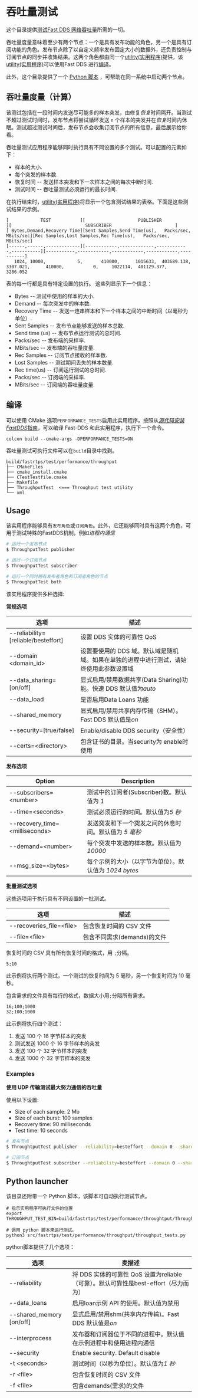 # 吞吐量测试

这个目录提供[测试Fast DDS 网络吞吐量](#throughput-measure)所需的一切。

吞吐量度量意味着至少有两个节点：一个是具有发布功能的角色，另一个是具有订阅功能的角色。发布节点除了以自定义频率发布固定大小的数据外，还负责控制与订阅节点的同步并收集结果。这两个角色都由同一个[utility(实用程序)](#Usage)提供，该[utility(实用程序)](#Usage)可以使用Fast DDS 进行[编译](#编译)。

此外，这个目录提供了一个 [Python 脚本](#python-launcher) ，可帮助在同一系统中启动两个节点。

## 吞吐量度量（计算）

该测试包括在一段时间内发送尽可能多的样本突发，由修复*恢复*时间隔开。当测试不超过测试时间时，发布节点将尝试循环发送 `n` 个样本的突发并在*恢复*时间内休眠。测试超过测试时间后，发布节点会收集订阅节点的所有信息，最后展示给你看。

吞吐量测试应用程序能够同时执行具有不同设置的多个测试。可以配置的元素如下：

- 样本的大小.
- 每个突发的样本数.
- 恢复时间 -- 发送样本突发和下一次样本之间的每次中断时间.
- 测试时间 -- 吞吐量测试必须运行的最长时间.

在执行结束时，[utility(实用程序)](#Usage)将显示一个包含测试结果的表格。下面是这些测试结果的示例。

```
[            TEST           ][                    PUBLISHER                      ][                            SUBSCRIBER                        ]
[ Bytes,Demand,Recovery Time][Sent Samples,Send Time(us),   Packs/sec,  MBits/sec][Rec Samples,Lost Samples,Rec Time(us),   Packs/sec,  MBits/sec]
[------,------,-------------][------------,-------------,------------,-----------][-----------,------------,------------,------------,-----------]
   1024, 10000,            5,       410000,      1015633,  403689.138,   3307.021,      410000,           0,     1022114,  401129.377,   3286.052
```

表的每一行都是具有特定设置的执行。
这些列显示下一个信息：

* Bytes -- 测试中使用的样本的大小.
* Demand -- 每次突发中的样本数.
* Recovery Time -- 发送一连串样本和下一个样本之间的中断时间（以毫秒为单位）.
* Sent Samples -- 发布节点能够发送的样本总数.
* Send time (us) -- 发布节点运行测试的总时间.
* Packs/sec -- 发布端的采样率.
* MBits/sec -- 发布端的吞吐量度量.
* Rec Samples -- 订阅节点接收的样本数.
* Lost Samples -- 测试期间丢失的样本数量.
* Rec time(us) -- 订阅运行测试的总时间.
* Packs/sec -- 订阅端的采样率.
* MBits/sec -- 订阅端的吞吐量度量.


## 编译

 可以使用 CMake 选项`PERFORMANCE_TESTS`启用此实用程序。按照从[*源代码安装FastDDS*指南](https://fast-dds.docs.eprosima.com/en/latest/installation/sources/sources_linux.html)，可以编译 Fast-DDS 和此实用程序，执行下一个命令。

```
colcon build --cmake-args -DPERFORMANCE_TESTS=ON
```

吞吐量测试可执行文件可以在`build`目录中找到。

```
build/fastrtps/test/performance/throughput
├── CMakeFiles
├── cmake_install.cmake
├── CTestTestfile.cmake
├── Makefile
├── ThroughputTest  <=== Throughput test utility
└── xml
```

## Usage

该实用程序能够具有`发布角色`或`订阅角色`。此外，它还能够同时具有这两个角色，可用于测试特殊的FastDDS机制，例如*进程内通信*

```bash
# 运行一个发布节点
$ ThroughputTest publisher

# 运行一个订阅节点
$ ThroughputTest subscriber

# 运行一个同时拥有发布者角色和订阅者角色的节点
$ ThroughputTest both
```

该实用程序提供多种选择:

**常规选项**

| 选项                              | 描述                                                                                                                                |
| -                                   | -                                                                                                                                          |
| --reliability=[reliable/besteffort] | 设置 DDS 实体的可靠性 QoS                                                                                                  |
| --domain \<domain_id>               | 设置要使用的 DDS 域。默认域是随机域。如果在单独的进程中进行测试，请始终使用此参数设置域 |
| --data_sharing=[on/off]             | 显式启用/禁用数据共享(Data Sharing)功能。快速 DDS 默认值为*auto*                                                                 |
| --data_load                         | 是否启用Data Loans 功能                                                                                                      |
| --shared_memory                     | 显式启用/禁用共享内存传输（SHM）。Fast DDS 默认值是*on*                                                               |
| --security=[true/false]             | Enable/disable DDS security（安全性）                                                                                                                |
| --certs=\<directory>                | 包含证书的目录。当security为 enable时使用                                                                              |


**发布选项**

| Option                          | Description                                                                      |
| -                               | -                                                                                |
| --subscribers=\<number>         | 测试中的订阅者(Subscriber)数。默认值为 *1*                              |
| --time=\<seconds>               | 测试必须运行的时间。默认值为*5 秒*                           |
| --recovery_time=\<milliseconds> | 发送突发和下一个突发之间的休息时间。默认值为 *5 毫秒* |
| --demand=\<number>              | 每个突发中发送的样本数。默认值为*10000*                         |
| --msg_size=\<bytes>             | 每个示例的大小（以字节为单位）。默认值为 *1024 bytes*                            |

**批量测试选项**

这些选项用于执行具有不同设置的一批测试。

| 选项                         | 描述                                                                        |
| -                              | -                                                                                  |
| --recoveries_file=\<file>      | 包含恢复时间的 CSV 文件                                                |
| --file=\<file>                 | 包含不同需求(demands)的文件                                              |

恢复时间的 CSV 具有所有恢复时间的格式，用 `;`分隔。

```
5;10
```

此示例将执行两个测试，一个测试的恢复时间为 5 毫秒，另一个恢复时间为 10 毫秒。

包含需求的文件具有每行的格式，数据大小用`;`分隔所有需求。
```
16;100;1000
32;100;1000
```

此示例将执行四个测试：<br>
1. 发送 100 个 16 字节样本的突发<br>
2. 测试发送 1000 个 16 字节样本的突发<br>
3. 发送 100 个 32 字节样本的突发<br>
4. 发送 1000 个 32 字节样本的突发<br>


### Examples

**使用 UDP 传输测试最大努力通信的吞吐量**

使用以下设置:

- Size of each sample: 2 Mb
- Size of each burst: 100 samples
- Recovery time: 90 milliseconds
- Test time: 10 seconds

```bash
# 发布节点
$ ThroughtputTest publisher --reliability=besteffort --domain 0 --shared_memory=off --time=10 --recovery_time=90 --demand=100 --msg_size=2097152

# 订阅节点
$ ThroughtputTest subscriber --reliability=besteffort --domain 0 --shared_memory=off
```

## Python launcher

该目录还附带一个 Python 脚本，该脚本可自动执行测试节点。

```batch
# 指示实用程序可执行文件的位置
export THROUGHPUT_TEST_BIN=build/fastrtps/test/performance/throughtput/ThroughputTest

# 调用 python 脚本来运行测试。
python3 src/fastrtps/test/performance/throughput/throughput_tests.py
```

python脚本提供了几个选项：

| 选项                              | 麦描述                                                                                                                                |
| -                                   | -                                                                                                                                          |
| --reliability                       | 将 DDS 实体的可靠性 QoS 设置为reliable（可靠）。默认可靠性是best-effort（尽力而为）                                                |
| --data_loans                        | 启用loan示例 API 的使用。默认值为禁用                                                                                  |
| --shared_memory [on/off]            | 显式启用/禁用shm(共享内存传输)。Fast DDS 默认值是*on*                                                                |
| --interprocess                      | 发布器和订阅器位于不同的进程中。默认值在示例进程中和使用进程内通信                |
| --security                          | Enable security. Default disable                                                                                                           |
| -t \<seconds>                       | 测试时间（以秒为单位）。默认值为*1 秒*                                                                                                |
| -r \<file>                          | 包含恢复时间的 CSV 文件                                                                                                              |
| -f \<file>                          | 	包含demands(需求)的文件                                                                                                             |
